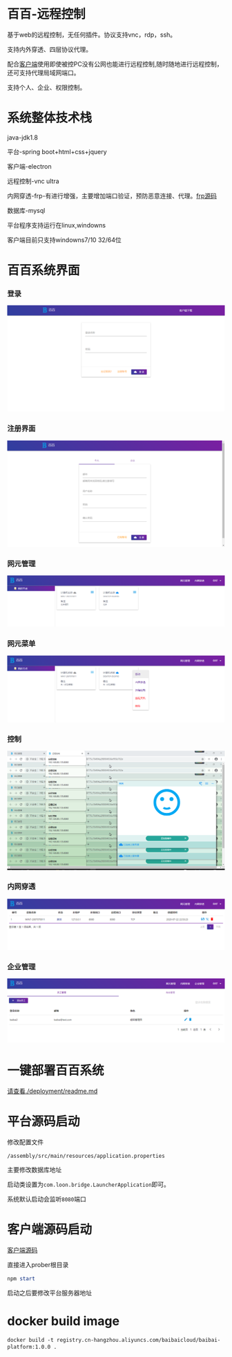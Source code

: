 # 百百-远程控制

基于web的远程控制，无任何插件。协议支持vnc，rdp，ssh。

支持内外穿透、四层协议代理。

配合[客户端](https://github.com/baibaicloud/prober)使用即使被控PC没有公网也能进行远程控制,随时随地进行远程控制，还可支持代理局域网端口。

支持个人、企业、权限控制。

# 系统整体技术栈
java-jdk1.8

平台-spring boot+html+css+jquery

客户端-electron

远程控制-vnc ultra

内网穿透-frp-有进行增强，主要增加端口验证，预防恶意连接、代理。[frp源码](https://github.com/baibaicloud/frp)

数据库-mysql

平台程序支持运行在linux,windowns

客户端目前只支持windowns7/10 32/64位

# 百百系统界面
### 登录
![登录.png](./minishowimages/登录.png)

### 注册界面
![注册界面.png](./minishowimages/注册界面.png)

### 网元管理
![网元管理.png](./minishowimages/网元管理.png)

### 网元菜单
![网元菜单.png](./minishowimages/网元菜单.png)

### 控制
![控制.png](./minishowimages/控制.png)

### 内网穿透
![内网穿透.png](./minishowimages/内网穿透.png)

### 企业管理
![企业管理.png](./minishowimages/企业管理.png)

# 一键部署百百系统
[请查看./deployment/readme.md](./deployment/readme.md)

# 平台源码启动
修改配置文件

```
/assembly/src/main/resources/application.properties
```

主要修改数据库地址

启动类设置为`com.loon.bridge.LauncherApplication`即可。

系统默认启动会监听`8080`端口

# 客户端源码启动
[客户端源码](https://github.com/baibaicloud/prober)

直接进入prober根目录

```powershell
npm start
```

启动之后要修改平台服务器地址

# docker build image
```
docker build -t registry.cn-hangzhou.aliyuncs.com/baibaicloud/baibai-platform:1.0.0 .
```